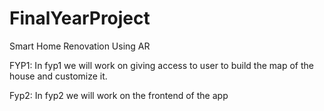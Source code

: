 # FinalYearProject
Smart Home Renovation Using AR

FYP1: In fyp1 we will work on giving access to user to build the map of the house and customize it.

Fyp2: In fyp2 we will work on the frontend of the app
